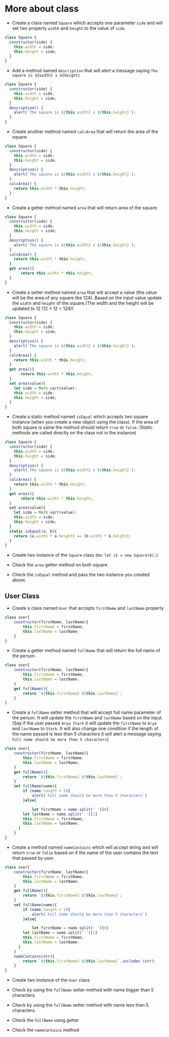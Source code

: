 # More about class

- Create a class named `Square` which accepts one parameter `side` and will set two property `width` and `height` to the value of `side`.

```js
class Square {
  constructor(side) {
    this.width = side;
    this.height = side;
  }
}
```

- Add a method named `description` that will alert a message saying `The square is ${width} x ${height}`

```js
class Square {
  constructor(side) {
    this.width = side;
    this.height = side;
  }
  description() {
    alert(`The square is ${this.width} x ${this.height}`);
  }
}
```

- Create another method named `calcArea` that will return the area of the square.

```js
class Square {
  constructor(side) {
    this.width = side;
    this.height = side;
  }
  description() {
    alert(`The square is ${this.width} x ${this.height}`);
  }
  calcArea() {
    return this.width * this.height;
  }
}
```

- Create a getter method named `area` that will return area of the square.

```js
class Square {
  constructor(side) {
    this.width = side;
    this.height = side;
  }
  description() {
    alert(`The square is ${this.width} x ${this.height}`);
  }
  calcArea() {
    return this.width * this.height;
  }
  get area(){
       return this.width * this.height;
  }
}
```
- Create a setter method named `area` that will accept a value (the value will be the area of any square like 124). Based on the input value update the `width` and `height` of the square.(The width and the height will be updated to 12 (12 \* 12 = 124))
```js
class Square {
  constructor(side) {
    this.width = side;
    this.height = side;
  }
  description() {
    alert(`The square is ${this.width} x ${this.height}`);
  }
  calcArea() {
    return this.width * this.height;
  }
  get area(){
       return this.width * this.height;
  }
  set area(value){
    let side = Math.sqrt(value);
    this.width = side;
    this.height = side;
  }
}
```
- Create a static method named `isEqual` which accepts two square instance (when you create a new object using the class). If the area of both square is same the method should return `true` or `false`. (Static methods are called directly on the class not in the instance)

```js
class Square {
  constructor(side) {
    this.width = side;
    this.height = side;
  }
  description() {
    alert(`The square is ${this.width} x ${this.height}`);
  }
  calcArea() {
    return this.width * this.height;
  }
  get area(){
       return this.width * this.height;
  }
  set area(value){
    let side = Math.sqrt(value);
    this.width = side;
    this.height = side;
  }
  static isEqual(a, b){
    return (a.width * a.height) == (b.width * b.height);
  }
}
```
- Create two instance of the `Square` class (ex: `let s1 = new Square(6);`)

- Check the `area` getter method on both square.

- Check the `isEqual` method and pass the two instance you created above.

## User Class

- Create a class named `User` that accepts `firstName` and `lastName` property
```js
class user{
    constructor(firstName, lastName){
        this.firstName = firstName;
        this.lastName = lastName;
    }
}
```
- Create a getter method named `fullName` that will return the full name of the person.
```js
class user{
    constructor(firstName, lastName){
        this.firstName = firstName;
        this.lastName = lastName;
    }
    get fullName(){
        return `${this.firstName} ${this.lastName}`;
    }
}
```
- Create a `fullName` setter method that will accept full name parameter of the person. It will update the `firstName` and `lastName` based on the input. (Say if the user passed `Arya Stark` it will update the `firstName` to `Arya` and `lastName` to `Stark`. It will also change one condition if the length of the name passed is less than 5 characters it will alert a message saying `Full name should be more than 5 characters`)
```js
class user{
    constructor(firstName, lastName){
        this.firstName = firstName;
        this.lastName = lastName;
    }
    get fullName(){
        return `${this.firstName} ${this.lastName}`;
    }
    set fullName(name){
        if (name.length < 5){
            alert(`Full name should be more than 5 characters`)
        }else{

            let firstName = name.split(' ')[0]
        let lastName = name.split(' ')[1]
        this.firstName = firstName;
        this.lastName = lastName;
      }
    }
}
```

- Create a method named `nameContains` which will accept string and will return `true` or `false` based on if the name of the user contains the text that passed by user.
```js
class user{
    constructor(firstName, lastName){
        this.firstName = firstName;
        this.lastName = lastName;
    }
    get fullName(){
        return `${this.firstName} ${this.lastName}`;
    }
    set fullName(name){
        if (name.length < 5){
            alert(`Full name should be more than 5 characters`)
        }else{

            let firstName = name.split(' ')[0]
        let lastName = name.split(' ')[1]
        this.firstName = firstName;
        this.lastName = lastName;
      }
    }
    nameContains(str){
        return `${this.firstName} ${this.lastName}`.includes (str);
    }
}
```

- Create two instance of the `User` class

- Check by using the `fullName` setter method with name bigger than 5 characters.

- Check by using the `fullName` setter method with name less than 5 characters.

- Check the `fullName` using getter

- Check the `nameContains` method
